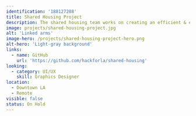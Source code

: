 ```yaml
---
identification: '188127288'
title: Shared Housing Project
description: The shared housing team works on creating an efficient & effective solution for matching multiple individuals who experience homelessness as potential co-tenants, and placing the matched individuals in suitable shared housing units.
image: projects/shared-housing-project.jpg
alt: 'Linked arms'
image-hero: /projects/shared-housing-project-hero.png
alt-hero: 'Light-gray background'
links:
  - name: GitHub
    url: 'https://github.com/hackforla/shared-housing'
looking:
  - category: UI/UX
    skill: Graphics Designer
location:
  - Downtown LA
  - Remote
visible: false
status: On Hold
---
```

